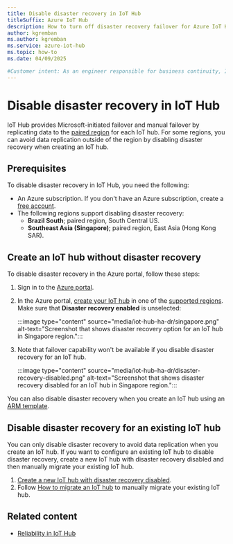 ```yaml
---
title: Disable disaster recovery in IoT Hub
titleSuffix: Azure IoT Hub
description: How to turn off disaster recovery failover for Azure IoT Hub in select regions using the Azure portal.
author: kgremban
ms.author: kgremban
ms.service: azure-iot-hub
ms.topic: how-to
ms.date: 04/09/2025

#Customer intent: As an engineer responsible for business continuity, I want to learn how to disable disaster recovery in IoT Hub so that I can avoid data replication outside of the region.
---
```


# Disable disaster recovery in IoT Hub

IoT Hub provides Microsoft-initiated failover and manual failover by replicating data to the [paired region](../reliability//regions-paired.md) for each IoT hub. For some regions, you can avoid data replication outside of the region by disabling disaster recovery when creating an IoT hub.

## Prerequisites

To disable disaster recovery in IoT Hub, you need the following:

* An Azure subscription. If you don't have an Azure subscription, create a [free account](https://azure.microsoft.com/free/).
* The following regions support disabling disaster recovery:
  * **Brazil South**; paired region, South Central US.
  * **Southeast Asia (Singapore)**; paired region, East Asia (Hong Kong SAR).

## Create an IoT hub without disaster recovery

To disable disaster recovery in the Azure portal, follow these steps:

1. Sign in to the [Azure portal](https://portal.azure.com/).

1. In the Azure portal, [create your IoT hub](/azure/iot-hub/create-hub?tabs=portal) in one of the [supported regions](#prerequisites). Make sure that **Disaster recovery enabled** is unselected:

    :::image type="content" source="media/iot-hub-ha-dr/singapore.png" alt-text="Screenshot that shows disaster recovery option for an IoT hub in Singapore region.":::

1. Note that failover capability won't be available if you disable disaster recovery for an IoT hub.

    :::image type="content" source="media/iot-hub-ha-dr/disaster-recovery-disabled.png" alt-text="Screenshot that shows disaster recovery disabled for an IoT hub in Singapore region.":::

You can also disable disaster recovery when you create an IoT hub using an [ARM template](/azure/templates/microsoft.devices/iothubs?tabs=bicep#iothubproperties).

## Disable disaster recovery for an existing IoT hub

You can only disable disaster recovery to avoid data replication when you create an IoT hub. If you want to configure an existing IoT hub to disable disaster recovery, create a new IoT hub with disaster recovery disabled and then manually migrate your existing IoT hub.

1. [Create a new IoT hub with disaster recovery disabled](#disable-disaster-recovery-for-new-iot-hubs).
1. Follow [How to migrate an IoT hub](migrate-hub-state-cli.md) to manually migrate your existing IoT hub.

## Related content

- [Reliability in IoT Hub](../reliability/reliability-iot-hub.md)
